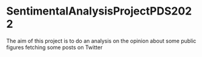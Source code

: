 # SentimentalAnalysisProjectPDS2022

The aim of this project is to do an analysis on the opinion about some public figures fetching some posts on Twitter
